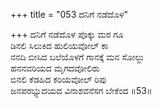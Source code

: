 +++
title = "053 ದನಿಗೆ ನಡೆದೊಳ"

+++
ದನಿಗೆ ನಡೆದೊಳ ಪೊಕ್ಕು ಮರ ಗೂ  
ಡಿನಲಿ ಸಿಲುಕಿದ ಹುಲಿಯವೋಲ್ ಕಾ  
ನನದಿ ಬೀಸಿದ ಬಲೆಯೊಳಗೆ ಗಾನಕ್ಕೆ ಮನ ಸೋಲ್ದು   
ಹನನವರಿಯದ ಮೃಗದವೋಲಿರು  
ಬಿನಲಿ ಕೆಡಹಿದ ಕರಿಯವೋಲ್ ರಿಪು  
ಜನಪರಭ್ಯುದಯದ ವಿನಾಶವನೆಸಗ ಬೇಕೆಂದ     ॥53॥
